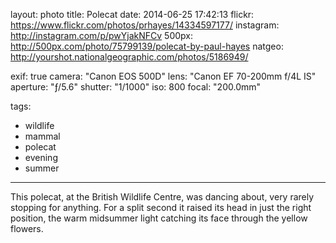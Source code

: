 layout: photo
title: Polecat
date: 2014-06-25 17:42:13
flickr: https://www.flickr.com/photos/prhayes/14334597177/
instagram: http://instagram.com/p/pwYjakNFCv
500px: http://500px.com/photo/75799139/polecat-by-paul-hayes
natgeo: http://yourshot.nationalgeographic.com/photos/5186949/

exif: true
camera: "Canon EOS 500D"
lens: "Canon EF 70-200mm f/4L IS"
aperture: "ƒ/5.6"
shutter: "1/1000"
iso: 800
focal: "200.0mm"

tags:
  - wildlife
  - mammal
  - polecat
  - evening
  - summer
---

This polecat, at the British Wildlife Centre, was dancing about, very rarely stopping for anything. For a split second it raised its head in just the right position, the warm midsummer light catching its face through the yellow flowers.
